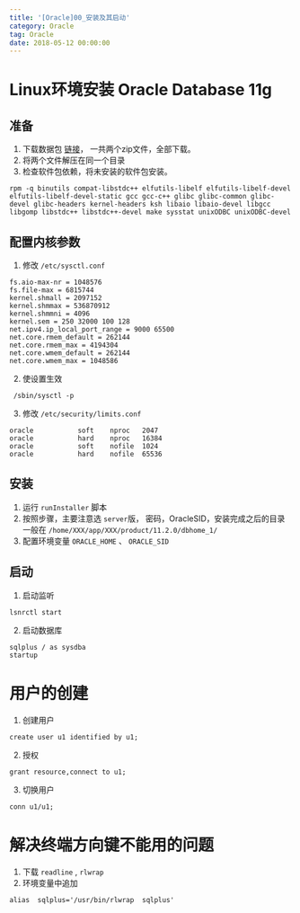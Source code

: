 ```yaml
---
title: '[Oracle]00_安装及其启动'
category: Oracle
tag: Oracle
date: 2018-05-12 00:00:00
---
```


# Linux环境安装 Oracle Database 11g


## 准备

1. 下载数据包
[链接](http://www.oracle.com/technetwork/database/enterprise-edition/downloads/index.html)， 一共两个zip文件，全部下载。
2. 将两个文件解压在同一个目录
3. 检查软件包依赖，将未安装的软件包安装。
```
rpm -q binutils compat-libstdc++ elfutils-libelf elfutils-libelf-devel elfutils-libelf-devel-static gcc gcc-c++ glibc glibc-common glibc-devel glibc-headers kernel-headers ksh libaio libaio-devel libgcc libgomp libstdc++ libstdc++-devel make sysstat unixODBC unixODBC-devel
```

## 配置内核参数

1. 修改 `/etc/sysctl.conf`

```
fs.aio-max-nr = 1048576
fs.file-max = 6815744
kernel.shmall = 2097152
kernel.shmmax = 536870912
kernel.shmmni = 4096
kernel.sem = 250 32000 100 128
net.ipv4.ip_local_port_range = 9000 65500
net.core.rmem_default = 262144
net.core.rmem_max = 4194304
net.core.wmem_default = 262144
net.core.wmem_max = 1048586
```
2. 使设置生效
```
 /sbin/sysctl -p
```
3. 修改 `/etc/security/limits.conf`
```
oracle           soft    nproc   2047
oracle           hard    nproc   16384
oracle           soft    nofile  1024
oracle           hard    nofile  65536
```


## 安装

1. 运行 `runInstaller` 脚本
2. 按照步骤，主要注意选 `server`版， 密码，OracleSID，安装完成之后的目录一般在  `/home/XXX/app/XXX/product/11.2.0/dbhome_1/`
3. 配置环境变量 `ORACLE_HOME` 、 `ORACLE_SID`

## 启动

1. 启动监听
```
lsnrctl start
```
2. 启动数据库
```
sqlplus / as sysdba
startup
```


# 用户的创建

1. 创建用户
```
create user u1 identified by u1;
```
2. 授权
```
grant resource,connect to u1;
```
3. 切换用户
```
conn u1/u1;
```

# 解决终端方向键不能用的问题

1. 下载 `readline`  ,  `rlwrap`
2. 环境变量中追加
```
alias  sqlplus='/usr/bin/rlwrap  sqlplus'
```
